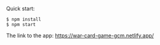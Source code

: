 Quick start:

```
$ npm install
$ npm start
````
The link to the app: https://war-card-game-gcm.netlify.app/
